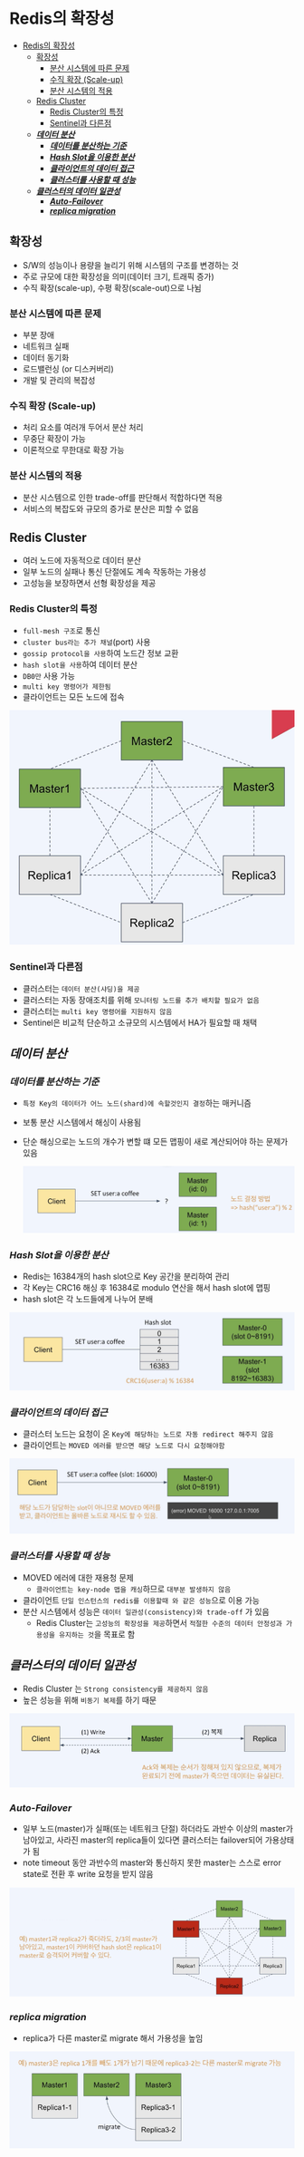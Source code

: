 # Redis의 확장성

- [Redis의 확장성](#redis의-확장성)
  - [확장성](#확장성)
    - [분산 시스템에 따른 문제](#분산-시스템에-따른-문제)
    - [수직 확장 (Scale-up)](#수직-확장-scale-up)
    - [분산 시스템의 적용](#분산-시스템의-적용)
  - [Redis Cluster](#redis-cluster)
    - [Redis Cluster의 특정](#redis-cluster의-특정)
    - [Sentinel과 다른점](#sentinel과-다른점)
  - [***데이터 분산***](#데이터-분산)
    - [***데이터를 분산하는 기준***](#데이터를-분산하는-기준)
    - [***Hash Slot을 이용한 분산***](#hash-slot을-이용한-분산)
    - [***클라이언트의 데이터 접근***](#클라이언트의-데이터-접근)
    - [***클러스터를 사용할 때 성능***](#클러스터를-사용할-때-성능)
  - [***클러스터의 데이터 일관성***](#클러스터의-데이터-일관성)
    - [***Auto-Failover***](#auto-failover)
    - [***replica migration***](#replica-migration)

## 확장성

- S/W의 성능이나 용량을 늘리기 위해 시스템의 구조를 변경하는 것
- 주로 규모에 대한 확장성을 의미(데이터 크기, 트래픽 증가)
- 수직 확장(scale-up), 수평 확장(scale-out)으로 나뉨

### 분산 시스템에 따른 문제

- 부분 장애
- 네트워크 실패
- 데이터 동기화
- 로드밸런싱 (or 디스커버리)
- 개발 및 관리의 복잡성
  
### 수직 확장 (Scale-up)

- 처리 요소를 여러개 두어서 분산 처리
- 무중단 확장이 가능
- 이론적으로 무한대로 확장 가능

### 분산 시스템의 적용

- 분산 시스템으로 인한 trade-off를 판단해서 적합하다면 적용
- 서비스의 복잡도와 규모의 증가로 분산은 피할 수 없음

## Redis Cluster

- 여러 노드에 자동적으로 데이터 분산
- 일부 노드의 실패나 통신 단절에도 계속 작동하는 가용성
- 고성능을 보장하면서 선형 확장성을 제공

### Redis Cluster의 특정

- `full-mesh 구조`로 통신
- `cluster bus라는 추가 채널`(port) 사용
- `gossip protocol을 사용`하여 노드간 정보 교환
- `hash slot을 사용`하여 데이터 분산
- `DB0만` 사용 가능
- `multi key 명령어가 제한됨`
- 클라이언트는 모든 노드에 접속
  
![redis_cluster_architecture](img/redis_cluster_architecture.png)

### Sentinel과 다른점

- 클러스터는 `데이터 분산(샤딩)을 제공`
- 클러스터는 자동 장애조치를 위해 `모니터링 노드를 추가 배치할 필요가 없음`
- 클러스터는 `multi key 명령어를 지원하지 않음`
- Sentinel은 비교적 단순하고 소규모의 시스템에서 HA가 필요할 때 채택

## ***데이터 분산***

### ***데이터를 분산하는 기준***
- `특정 Key의 데이터가 어느 노드(shard)에 속할것인지 결정`하는 매커니즘
- 보통 분산 시스템에서 해싱이 사용됨
- 단순 해싱으로는 노드의 개수가 변할 떄 모든 맵핑이 새로 계산되어야 하는 문제가 있음
  
  ![distributed](img/distributed.png)

### ***Hash Slot을 이용한 분산***

- Redis는 16384개의 hash slot으로 Key 공간을 분리하여 관리
- 각 Key는 CRC16 해싱 후 16384로 modulo 연산을 해서 hash slot에 맵핑
- hash slot은 각 노드들에게 나누어 분배

![hash_slot](img/hash_slot.png)

### ***클라이언트의 데이터 접근***

- 클러스터 노드는 요청이 온 `Key에 해당하는 노드로 자동 redirect 해주지 않음`
- 클라이언트는 `MOVED 에러를 받으면 해당 노드로 다시 요청해야함`

![client_data_access](img/client_data_access.png)

### ***클러스터를 사용할 때 성능***

- MOVED 에러에 대한 재용청 문제
  - `클라이언트는 key-node 맵을 캐싱`하므로 `대부분 발생하지 않음`
- 클라이언트 `단일 인스턴스의 redis를 이용할때 와 같은 성능`으로 이용 가능
- 분산 시스템에서 성능은 `데이터 일관성(consistency)와 trade-off` 가 있음
  - Redis Cluster는 `고성능의 확장성을 제공`하면서 `적절한 수준의 데이터 안정성과 가용성을 유지하는 것`을 목표로 함

## ***클러스터의 데이터 일관성***

- Redis Cluster 는 `Strong consistency를 제공하지 않음`
- 높은 성능을 위해 `비동기 복제`를 하기 때문

![Cluster_consistence](img/Cluster_consistence.png)

### ***Auto-Failover***

- 일부 노드(master)가 실패(또는 네트워크 단절) 하더라도 과반수 이상의 master가 남아있고, 사라진 master의 replica들이 있다면 클러스터는 failover되어 가용상태가 됨
- note timeout 동안 과반수의 master와 통신하지 못한 master는 스스로 error state로 전환 후 write 요청을 받지 않음
 
![auto_failover](img/auto_failover.png)

### ***replica migration***

- replica가 다른 master로 migrate 해서 가용성을 높임

![replica_migrate](img/replica_migrate.png)
